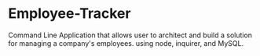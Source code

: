 # Employee-Tracker
Command Line  Application that allows user to architect and build a solution for managing a company's employees.  using node, inquirer, and MySQL.
